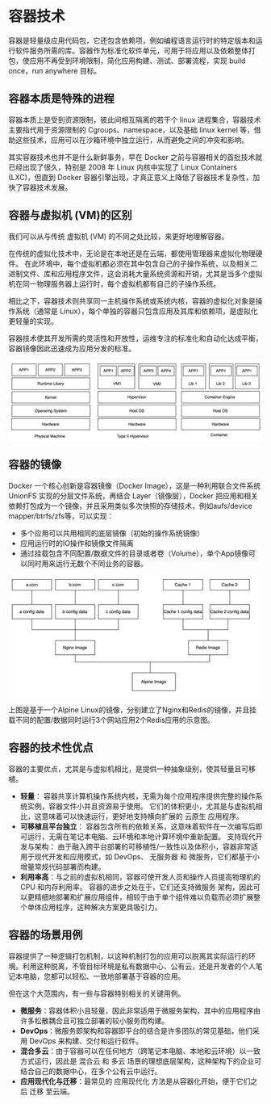 # 容器技术

容器是轻量级应用代码包，它还包含依赖项，例如编程语言运行时的特定版本和运行软件服务所需的库。容器作为标准化软件单元，可用于将应用以及依赖整体打包，使应用不再受到环境限制，简化应用构建、测试、部署流程，实现 build once，run anywhere 目标。

## 容器本质是特殊的进程

容器本质上是受到资源限制，彼此间相互隔离的若干个 linux 进程集合，容器技术主要指代用于资源限制的 Cgroups、namespace，以及基础 linux kernel 等，借助这些技术，应用可以在沙箱环境中独立运行，从而避免之间的冲突和影响。

其实容器技术也并不是什么新鲜事务，早在 Docker 之前与容器相关的首批技术就已经出现了很久，特别是 2008 年 Linux 内核中实现了 Linux Containers (LXC)，但直到 Docker 容器引擎出现，才真正意义上降低了容器技术复杂性，加快了容器技术发展。


## 容器与虚拟机 (VM)的区别

我们可以从与传统 虚拟机  (VM) 的不同之处比较，来更好地理解容器。

在传统的虚拟化技术中，无论是在本地还是在云端，都使用管理器来虚拟化物理硬件。 在此环境中，每个虚拟机都必须在其中包含自己的子操作系统，以及相关二进制文件、库和应用程序文件，这会消耗大量系统资源和开销，尤其是当多个虚拟机在同一物理服务器上运行时，每个虚拟机都有自己的子操作系统。

相比之下，容器技术则共享同一主机操作系统或系统内核，容器的虚拟化对象是操作系统（通常是 Linux），每个单独的容器只包含应用及其库和依赖项，是虚拟化更轻量的实现。

容器技术使其开发所需的灵活性和开放性，运维专注的标准化和自动化达成平衡，容器镜像因此迅速成为应用分发的标准。

<div  align="center">
	<img src="../assets/container.png" width = "550"  align=center />
</div>

## 容器的镜像

Docker 一个核心创新是容器镜像（Docker Image），这是一种利用联合文件系统 UnionFS 实现的分层文件系统，再结合 Layer（镜像层），Docker 把应用和相关依赖打包成为一个镜像，并且采用类似多次快照的存储技术，例如aufs/device mapper/btrfs/zfs等，可以实现：

- 多个应用可以共用相同的底层镜像（初始的操作系统镜像）
- 应用运行时的IO操作和镜像文件隔离
- 通过挂载包含不同配置/数据文件的目录或者卷（Volume），单个App镜像可以同时用来运行无数个不同业务的容器。

<div  align="center">
	<img src="../assets/container-image.png" width = "500"  align=center />
</div>

上图是基于一个Alpine Linux的镜像，分别建立了Nginx和Redis的镜像，并且挂载不同的配置/数据同时运行3个网站应用2个Redis应用的示意图。


## 容器的技术性优点

容器的主要优点，尤其是与虚拟机相比，是提供一种抽象级别，使其轻量且可移植。

- **轻量**： 容器共享计算机操作系统内核，无需为每个应用程序提供完整的操作系统实例，容器文件小并且资源易于使用。 它们的体积更小，尤其是与虚拟机相比，这意味着可以快速运行，更好地支持横向扩展的 云原生 应用程序。  
- **可移植且平台独立**： 容器包含所有的依赖关系，这意味着软件在一次编写后即可运行，无需在笔记本电脑、云环境和本地计算环境中重新配置。
支持现代开发与架构： 由于融入跨平台部署的可移植性/一致性以及体积小，容器非常适用于现代开发和应用模式，如 DevOps、 无服务器 和 微服务，它们都基于小增量常规代码部署而构建。
- **利用率高**：与之前的虚拟机相同，容器可使开发人员和操作人员提高物理机的 CPU 和内存利用率。 容器的进步之处在于，它们还支持微服务 架构，因此可以更精细地部署和扩展应用组件，相较于由于单个组件难以负载而必须扩展整个单体应用程序，这种解决方案更具吸引力。


## 容器的场景用例

容器提供了一种逻辑打包机制，以这种机制打包的应用可以脱离其实际运行的环境。利用这种脱离，不管目标环境是私有数据中心、公有云，还是开发者的个人笔记本电脑，您都可以轻松、一致地部署基于容器的应用。

但在这个大范围内，有一些与容器特别相关的关键用例。

- **微服务**：容器体积小且轻量，因此非常适用于微服务架构，其中的应用程序由许多松散耦合且可独立部署的较小服务而构建。
- **DevOps**：微服务即架构和容器即平台的结合是许多团队的常见基础，他们采用 DevOps 来构建、交付和运行软件。
- **混合多云**：由于容器可以在任何地方（跨笔记本电脑、本地和云环境）以一致方式运行，因此是 混合云 和 多云 场景的理想底层架构，这种架构下的企业可结合自己的数据中心，在多个公有云中运行。
- **应用现代化与迁移**：最常见的 应用现代化 方法是从容器化开始，便于它们之后 迁移 至云端。

